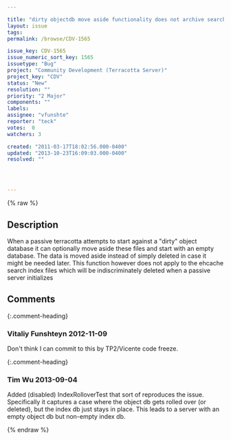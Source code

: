 ```yaml
---

title: "dirty objectdb move aside functionality does not archive search index files"
layout: issue
tags: 
permalink: /browse/CDV-1565

issue_key: CDV-1565
issue_numeric_sort_key: 1565
issuetype: "Bug"
project: "Community Development (Terracotta Server)"
project_key: "CDV"
status: "New"
resolution: ""
priority: "2 Major"
components: ""
labels: 
assignee: "vfunshte"
reporter: "teck"
votes:  0
watchers: 3

created: "2011-03-17T18:02:56.000-0400"
updated: "2013-10-23T16:09:03.000-0400"
resolved: ""




---
```


{% raw %}

## Description

<div markdown="1" class="description">

When a passive terracotta attempts to start against a "dirty" object database it can optionally move aside these files and start with an empty database. The data is moved aside instead of simply deleted in case it might be needed later. This function however does not apply to the ehcache search index files which will be indiscriminately deleted when a passive server initializes


</div>

## Comments


{:.comment-heading}
### **Vitaliy Funshteyn** <span class="date">2012-11-09</span>

<div markdown="1" class="comment">

Don't think I can commit to this by TP2/Vicente code freeze.

</div>


{:.comment-heading}
### **Tim Wu** <span class="date">2013-09-04</span>

<div markdown="1" class="comment">

Added (disabled) IndexRolloverTest that sort of reproduces the issue. Specifically it captures a case where the object db gets rolled over (or deleted), but the index db just stays in place. This leads to a server with an empty object db but non-empty index db.

</div>



{% endraw %}
